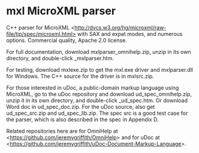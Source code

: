 mxl MicroXML parser
===================

C++ parser for MicroXML &lt;http://dvcs.w3.org/hg/microxml/raw-file/tip/spec/microxml.html> with SAX and expat modes, and numerous options.  Commercial quality, Apache 2.0 license.

For full documentation, download mxlparser_omnihelp.zip, unzip in its own directory, and double-click \_mxlparser.htm.

For testing, download mxlexe.zip to get the mxl.exe driver and mxlparser.dll for Windows.  The C++ source for the driver is in mxlsrc.zip.

For those interested in uDoc, a public-domain markup language using MicroXML, go to the uDoc repository and download ud_spec_omnihelp.zip, unzip it in its own directory, and double-click \_ud_spec.htm.  Or download Word doc in ud_spec_doc.zip.  For the uDoc source, also get ud_spec_src.zip and ud_spec_lib.zip.  The spec src is a good test case for the parser, which is also described in the spec in Appendix D.

Related repositories here are for OmniHelp at &lt;https://github.com/jeremygriffith/OmniHelp&gt; and for uDoc at &lt;https://github.com/jeremygriffith/uDoc-Document-Markup-Language&gt;.


